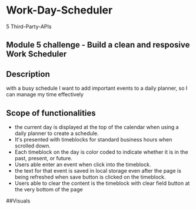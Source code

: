 # Work-Day-Scheduler
5 Third-Party-APIs

## Module 5 challenge - Build a clean and resposive Work Scheduler



## Description

with a busy schedule I want to add important events to a daily planner, so I can manage my time effectively


## Scope of functionalities 


- the current day is displayed at the top of the calendar when using a daily planner to create a schedule.
- It's presented with timeblocks for standard business hours when scrolled down.
- Each timeblock on the day is color coded to indicate whether it is in the past, present, or future.
- Users able enter an event when click into the timeblock.
- the text for that event is saved in local storage even after the page is being refreshed when save button is clicked on the timeblock.
- Users able to clear the content is the timeblock with clear field button at the very bottom of the page


##Visuals

